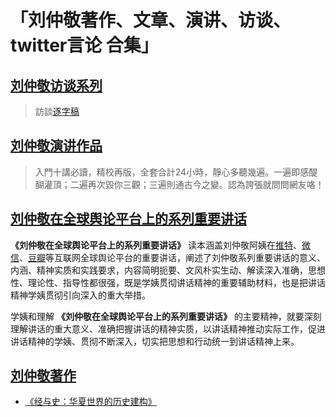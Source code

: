 # 「刘仲敬著作、文章、演讲、访谈、twitter言论 合集」

## [刘仲敬访谈系列](https://www.youtube.com/user/maho/videos)

> 訪談[逐字稿](https://medium.com/@ihchentw)

## [刘仲敬演讲作品](https://www.youtube.com/playlist?list=PLBPiuae1XK1KypycgYVSxySs5dBf88Px9)

> 入門十講必讀，精校再版，全套合計24小時，靜心多聽幾遍。一遍即感醍醐灌頂；二遍再次毀你三觀；三遍則通古今之變。認為誇張就問問網友咯！


## [刘仲敬在全球舆论平台上的系列重要讲话](/01_Internet)

 **《刘仲敬在全球舆论平台上的系列重要讲话》** 读本涵盖刘仲敬阿姨在[推特](/01_Internet/刘仲敬Twitter/)、[微信](/01_Internet/刘仲敬微信言论)、[豆瓣](/01_Internet/数卷残编言论集1-22)等互联网全球舆论平台的重要讲话，阐述了刘仲敬系列重要讲话的意义、内涵、精神实质和实践要求，内容简明扼要、文风朴实生动、解读深入准确，思想性、理论性、指导性都很强，既是学姨贯彻讲话精神的重要辅助材料，也是把讲话精神学姨贯彻引向深入的重大举措。

学姨和理解 **《刘仲敬在全球舆论平台上的系列重要讲话》** 的主要精神，就要深刻理解讲话的重大意义、准确把握讲话的精神实质，以讲话精神推动实际工作，促进讲话精神的学姨、贯彻不断深入，切实把思想和行动统一到讲话精神上来。

## [刘仲敬著作](/03_books)

- [《经与史：华夏世界的历史建构》](/03_books/经与史)


